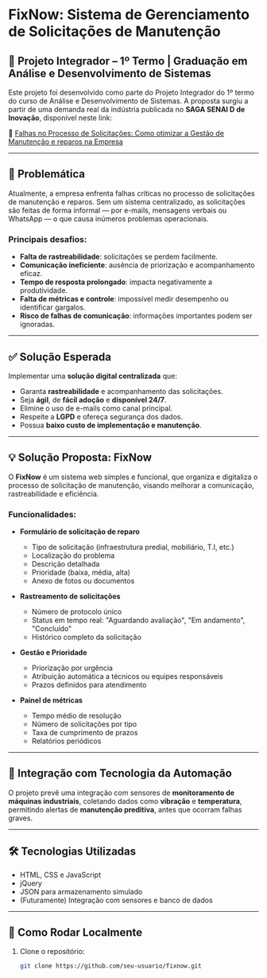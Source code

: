 # FixNow: Sistema de Gerenciamento de Solicitações de Manutenção

## 📘 Projeto Integrador – 1º Termo | Graduação em Análise e Desenvolvimento de Sistemas

Este projeto foi desenvolvido como parte do Projeto Integrador do 1º termo do curso de Análise e Desenvolvimento de Sistemas. A proposta surgiu a partir de uma demanda real da indústria publicada no **SAGA SENAI D de Inovação**, disponível neste link:

🔗 [Falhas no Processo de Solicitações: Como otimizar a Gestão de Manutenção e reparos na Empresa](https://plataforma.gpinovacao.senai.br/plataforma/demandas-da-industria/interna/11211)

---

## 🧩 Problemática

Atualmente, a empresa enfrenta falhas críticas no processo de solicitações de manutenção e reparos. Sem um sistema centralizado, as solicitações são feitas de forma informal — por e-mails, mensagens verbais ou WhatsApp — o que causa inúmeros problemas operacionais.

### Principais desafios:

- **Falta de rastreabilidade**: solicitações se perdem facilmente.
- **Comunicação ineficiente**: ausência de priorização e acompanhamento eficaz.
- **Tempo de resposta prolongado**: impacta negativamente a produtividade.
- **Falta de métricas e controle**: impossível medir desempenho ou identificar gargalos.
- **Risco de falhas de comunicação**: informações importantes podem ser ignoradas.

---

## ✅ Solução Esperada

Implementar uma **solução digital centralizada** que:

- Garanta **rastreabilidade** e acompanhamento das solicitações.
- Seja **ágil**, de **fácil adoção** e **disponível 24/7**.
- Elimine o uso de e-mails como canal principal.
- Respeite a **LGPD** e ofereça segurança dos dados.
- Possua **baixo custo de implementação e manutenção**.

---

## 💡 Solução Proposta: FixNow

O **FixNow** é um sistema web simples e funcional, que organiza e digitaliza o processo de solicitação de manutenção, visando melhorar a comunicação, rastreabilidade e eficiência.

### Funcionalidades:

- **Formulário de solicitação de reparo**
  - Tipo de solicitação (infraestrutura predial, mobiliário, T.I, etc.)
  - Localização do problema
  - Descrição detalhada
  - Prioridade (baixa, média, alta)
  - Anexo de fotos ou documentos

- **Rastreamento de solicitações**
  - Número de protocolo único
  - Status em tempo real: "Aguardando avaliação", "Em andamento", "Concluído"
  - Histórico completo da solicitação

- **Gestão e Prioridade**
  - Priorização por urgência
  - Atribuição automática a técnicos ou equipes responsáveis
  - Prazos definidos para atendimento

- **Painel de métricas**
  - Tempo médio de resolução
  - Número de solicitações por tipo
  - Taxa de cumprimento de prazos
  - Relatórios periódicos

---

## 🤖 Integração com Tecnologia da Automação

O projeto prevê uma integração com sensores de **monitoramento de máquinas industriais**, coletando dados como **vibração** e **temperatura**, permitindo alertas de **manutenção preditiva**, antes que ocorram falhas graves.

---

## 🛠️ Tecnologias Utilizadas

- HTML, CSS e JavaScript
- jQuery
- JSON para armazenamento simulado
- (Futuramente) Integração com sensores e banco de dados

---

## 🧪 Como Rodar Localmente

1. Clone o repositório:
   ```bash
   git clone https://github.com/seu-usuario/fixnow.git
